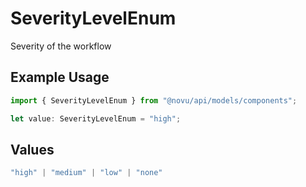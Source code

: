 # SeverityLevelEnum

Severity of the workflow

## Example Usage

```typescript
import { SeverityLevelEnum } from "@novu/api/models/components";

let value: SeverityLevelEnum = "high";
```

## Values

```typescript
"high" | "medium" | "low" | "none"
```